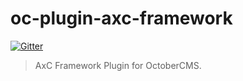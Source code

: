 # oc-plugin-axc-framework

[![Gitter](https://badges.gitter.im/Join%20Chat.svg)](https://gitter.im/alexcarrega/oc-plugin-axc-framework?utm_source=badge&utm_medium=badge&utm_campaign=pr-badge&utm_content=badge)

> AxC Framework Plugin for OctoberCMS.